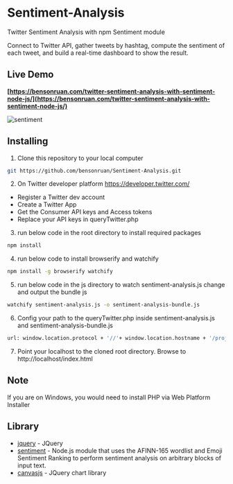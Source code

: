 # Sentiment-Analysis
Twitter Sentiment Analysis with npm Sentiment module 
 
Connect to Twitter API,  gather tweets by hashtag, compute the sentiment of each tweet, and build a real-time dashboard to show the result.

## Live Demo
**[https://bensonruan.com/twitter-sentiment-analysis-with-sentiment-node-js/](https://bensonruan.com/twitter-sentiment-analysis-with-sentiment-node-js/)**

![sentiment](https://bensonruan.com/wp-content/uploads/2019/10/twitter-sentiment-analysis.gif)


## Installing
1. Clone this repository to your local computer
``` bash
git https://github.com/bensonruan/Sentiment-Analysis.git
```

2. On Twitter developer platform https://developer.twitter.com/
* Register a Twitter dev account
* Create a Twitter App 
* Get the Consumer API keys and Access tokens
* Replace your API keys in queryTwitter.php

3. run below code in the root directory to install required packages
``` bash
npm install
```

4. run below code to install browserify and watchify
``` bash
npm install -g browserify watchify
```

5. run below code in the js directory to watch sentiment-analysis.js change and output the bundle js
``` bash
watchify sentiment-analysis.js -o sentiment-analysis-bundle.js
```

6. Config your path to the queryTwitter.php inside sentiment-analysis.js and sentiment-analysis-bundle.js
``` bash
url: window.location.protocol + '//'+ window.location.hostname + '/projects/sentiment-analysis/php/queryTwitter.php?q='
```

7. Point your localhost to the cloned root directory. Browse to http://localhost/index.html 


## Note
If you are on Windows, you would need to install PHP via Web Platform Installer

## Library
* [jquery](https://code.jquery.com/jquery-3.3.1.min.js) - JQuery
* [sentiment](https://www.npmjs.com/package/sentiment) - Node.js module that uses the AFINN-165 wordlist and Emoji Sentiment Ranking to perform sentiment analysis on arbitrary blocks of input text.
* [canvasjs](https://canvasjs.com/jquery-charts/) - JQuery chart library
